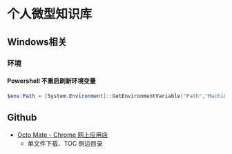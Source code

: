 # 个人微型知识库

## Windows相关

### 环境

#### Powershell 不重启刷新环境变量

```powershell
$env:Path = [System.Environment]::GetEnvironmentVariable("Path","Machine") + ";" + [System.Environment]::GetEnvironmentVariable("Path","User")
```

## Github

- [Octo Mate - Chrome 网上应用店](https://chrome.google.com/webstore/detail/octo-mate/baggcehellihkglakjnmnhpnjmkbmpkf/related)
  - 单文件下载、TOC 侧边目录
